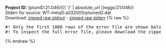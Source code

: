 **Project ID:** [plumID:21.046]({{ '/' | absolute_url }}eggs/21/046/)  
Stderr for source:  WT-metaD.a032005/plumed2.dat   
Download: [zipped raw stdout](plumed2.dat.plumed.stdout.txt.zip) - [zipped raw stderr](plumed2.dat.plumed.stderr.txt.zip) 
{% raw %}
<pre>
#! Only the first 1000 rows of the error file are shown below
#! To inspect the full error file, please download the zipped raw stderr file above
</pre>
{% endraw %}
